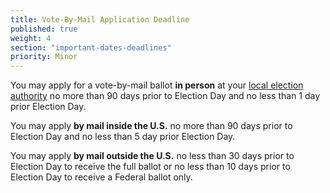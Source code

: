 ```yaml
---
title: Vote-By-Mail Application Deadline
published: true
weight: 4
section: "important-dates-deadlines"
priority: Minor
---
```

You may apply for a vote-by-mail ballot **in person** at your [local election authority](http://www.elections.il.gov/ElectionAuthorities/ElecAuthorityList.aspx) no more than 90 days prior to Election Day and no less than 1 day prior Election Day.  

You may apply **by mail inside the U.S.** no more than 90 days prior to Election Day and no less than 5 day prior Election Day.  

You may apply **by mail outside the U.S.** no less than 30 days prior to Election Day to receive the full ballot or no less than 10 days prior to Election Day to receive a Federal ballot only.  
